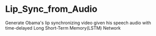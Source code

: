 # Lip_Sync_from_Audio
Generate Obama's lip synchronizing video given his speech audio with time-delayed Long Short-Term Memory(LSTM) Network
